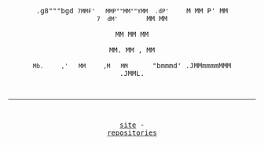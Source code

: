 <div align="center">
<pre>
                                                                                  
  .g8"""bgd `7MMF'   MMP""MM""YMM 
.dP'     `M   MM     P'   MM   `7 
dM'       `   MM          MM      
MM            MM          MM      
MM.           MM      ,   MM      
`Mb.     ,'   MM     ,M   MM      
  `"bmmmd'  .JMMmmmmMMM .JMML.    
                            
--------------------------------------------------------------------

<a href="https://clt.lol">site</a> - <a href="https://github.com/bidded/repositories">repositories</a>
</pre>
</div>
